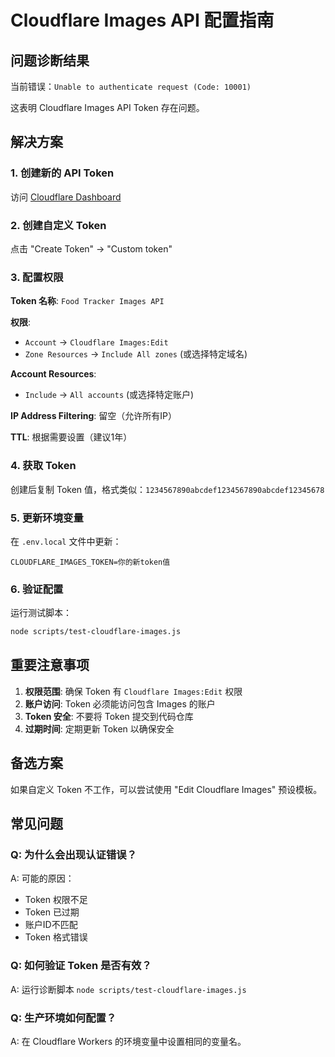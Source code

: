 # Cloudflare Images API 配置指南

## 问题诊断结果

当前错误：`Unable to authenticate request (Code: 10001)`

这表明 Cloudflare Images API Token 存在问题。

## 解决方案

### 1. 创建新的 API Token

访问 [Cloudflare Dashboard](https://dash.cloudflare.com/profile/api-tokens)

### 2. 创建自定义 Token

点击 "Create Token" → "Custom token"

### 3. 配置权限

**Token 名称**: `Food Tracker Images API`

**权限**:
- `Account` → `Cloudflare Images:Edit`
- `Zone Resources` → `Include All zones` (或选择特定域名)

**Account Resources**:
- `Include` → `All accounts` (或选择特定账户)

**IP Address Filtering**: 留空（允许所有IP）

**TTL**: 根据需要设置（建议1年）

### 4. 获取 Token

创建后复制 Token 值，格式类似：`1234567890abcdef1234567890abcdef12345678`

### 5. 更新环境变量

在 `.env.local` 文件中更新：

```env
CLOUDFLARE_IMAGES_TOKEN=你的新token值
```

### 6. 验证配置

运行测试脚本：
```bash
node scripts/test-cloudflare-images.js
```

## 重要注意事项

1. **权限范围**: 确保 Token 有 `Cloudflare Images:Edit` 权限
2. **账户访问**: Token 必须能访问包含 Images 的账户
3. **Token 安全**: 不要将 Token 提交到代码仓库
4. **过期时间**: 定期更新 Token 以确保安全

## 备选方案

如果自定义 Token 不工作，可以尝试使用 "Edit Cloudflare Images" 预设模板。

## 常见问题

### Q: 为什么会出现认证错误？
A: 可能的原因：
- Token 权限不足
- Token 已过期
- 账户ID不匹配
- Token 格式错误

### Q: 如何验证 Token 是否有效？
A: 运行诊断脚本 `node scripts/test-cloudflare-images.js`

### Q: 生产环境如何配置？
A: 在 Cloudflare Workers 的环境变量中设置相同的变量名。